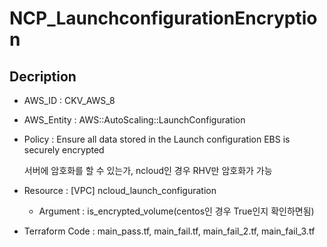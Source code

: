 # NCP_LaunchconfigurationEncryption

## Decription

- AWS_ID : CKV_AWS_8
- AWS_Entity : AWS::AutoScaling::LaunchConfiguration
- Policy : Ensure all data stored in the Launch configuration EBS is securely encrypted
    
    서버에 암호화를 할 수 있는가, ncloud인 경우 RHV만 암호화가 가능
    
- Resource : [VPC] ncloud_launch_configuration
    - Argument : is_encrypted_volume(centos인 경우 True인지 확인하면됨)
- Terraform Code : main_pass.tf, main_fail.tf, main_fail_2.tf, main_fail_3.tf
